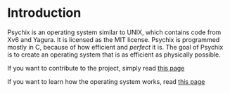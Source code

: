 # Introduction
Psychix is an operating system similar to UNIX, which contains code from Xv6 and Yagura. It is licensed as the MIT license.
Psychix is programmed mostly in C, because of how efficient and *perfect* it is. The goal of Psychix is to create an operating system that is as efficient as physically possible.

If you want to contribute to the project, simply read [this page](CONTRIBUTING.md)

If you want to learn how the operating system works, read [this page](DOCUMENTATION.md)